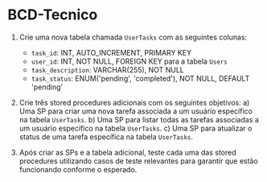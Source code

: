 # BCD-Tecnico
1. Crie uma nova tabela chamada `UserTasks` com as seguintes colunas:
   - `task_id`: INT, AUTO_INCREMENT, PRIMARY KEY
   - `user_id`: INT, NOT NULL, FOREIGN KEY para a tabela `Users`
   - `task_description`: VARCHAR(255), NOT NULL
   - `task_status`: ENUM('pending', 'completed'), NOT NULL, DEFAULT 'pending'

2. Crie três stored procedures adicionais com os seguintes objetivos:
   a) Uma SP para criar uma nova tarefa associada a um usuário específico na tabela `UserTasks`.
   b) Uma SP para listar todas as tarefas associadas a um usuário específico na tabela `UserTasks`.
   c) Uma SP para atualizar o status de uma tarefa específica na tabela `UserTasks`.

3. Após criar as SPs e a tabela adicional, teste cada uma das stored procedures utilizando casos de teste relevantes para garantir que estão funcionando conforme o esperado.